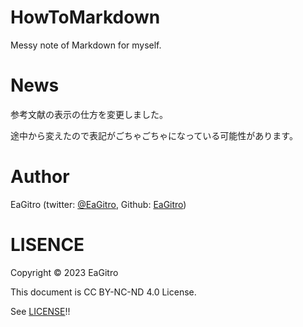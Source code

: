 # HowToMarkdown
Messy note of Markdown for myself.


# News

参考文献の表示の仕方を変更しました。

途中から変えたので表記がごちゃごちゃになっている可能性があります。


# Author

EaGitro (twitter: [@EaGitro](https://twitter.com/EaGitro), Github: [EaGitro](https://github.com/EaGitro))

# LISENCE

Copyright © 2023 EaGitro 

This document is CC BY-NC-ND 4.0 License.

See [LICENSE](https://github.com/EaGitro/HowToMarkdown/blob/main/LICENSE)!!

